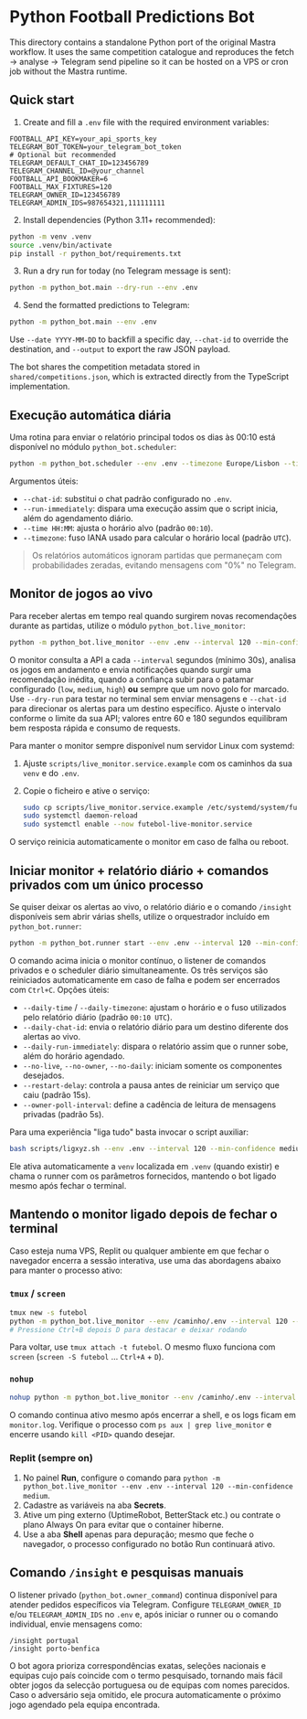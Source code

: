 # Python Football Predictions Bot

This directory contains a standalone Python port of the original Mastra workflow. It uses the same competition catalogue and reproduces the fetch → analyse → Telegram send pipeline so it can be hosted on a VPS or cron job without the Mastra runtime.

## Quick start

1. Create and fill a `.env` file with the required environment variables:

```env
FOOTBALL_API_KEY=your_api_sports_key
TELEGRAM_BOT_TOKEN=your_telegram_bot_token
# Optional but recommended
TELEGRAM_DEFAULT_CHAT_ID=123456789
TELEGRAM_CHANNEL_ID=@your_channel
FOOTBALL_API_BOOKMAKER=6
FOOTBALL_MAX_FIXTURES=120
TELEGRAM_OWNER_ID=123456789
TELEGRAM_ADMIN_IDS=987654321,111111111
```

2. Install dependencies (Python 3.11+ recommended):

```bash
python -m venv .venv
source .venv/bin/activate
pip install -r python_bot/requirements.txt
```

3. Run a dry run for today (no Telegram message is sent):

```bash
python -m python_bot.main --dry-run --env .env
```

4. Send the formatted predictions to Telegram:

```bash
python -m python_bot.main --env .env
```

Use `--date YYYY-MM-DD` to backfill a specific day, `--chat-id` to override the destination, and `--output` to export the raw JSON payload.

The bot shares the competition metadata stored in `shared/competitions.json`, which is extracted directly from the TypeScript implementation.

## Execução automática diária

Uma rotina para enviar o relatório principal todos os dias às 00:10 está disponível no módulo `python_bot.scheduler`:

```bash
python -m python_bot.scheduler --env .env --timezone Europe/Lisbon --time 00:10
```

Argumentos úteis:

- `--chat-id`: substitui o chat padrão configurado no `.env`.
- `--run-immediately`: dispara uma execução assim que o script inicia, além do agendamento diário.
- `--time HH:MM`: ajusta o horário alvo (padrão `00:10`).
- `--timezone`: fuso IANA usado para calcular o horário local (padrão `UTC`).

> Os relatórios automáticos ignoram partidas que permaneçam com probabilidades zeradas, evitando mensagens com "0%" no Telegram.

## Monitor de jogos ao vivo

Para receber alertas em tempo real quando surgirem novas recomendações durante as partidas, utilize o módulo `python_bot.live_monitor`:

```bash
python -m python_bot.live_monitor --env .env --interval 120 --min-confidence medium
```

O monitor consulta a API a cada `--interval` segundos (mínimo 30s), analisa os jogos em andamento e envia notificações quando surgir uma recomendação inédita, quando a confiança subir para o patamar configurado (`low`, `medium`, `high`) **ou** sempre que um novo golo for marcado. Use `--dry-run` para testar no terminal sem enviar mensagens e `--chat-id` para direcionar os alertas para um destino específico. Ajuste o intervalo conforme o limite da sua API; valores entre 60 e 180 segundos equilibram bem resposta rápida e consumo de requests.

Para manter o monitor sempre disponível num servidor Linux com systemd:

1. Ajuste `scripts/live_monitor.service.example` com os caminhos da sua `venv` e do `.env`.
2. Copie o ficheiro e ative o serviço:

   ```bash
   sudo cp scripts/live_monitor.service.example /etc/systemd/system/futebol-live-monitor.service
   sudo systemctl daemon-reload
   sudo systemctl enable --now futebol-live-monitor.service
   ```

O serviço reinicia automaticamente o monitor em caso de falha ou reboot.

## Iniciar monitor + relatório diário + comandos privados com um único processo

Se quiser deixar os alertas ao vivo, o relatório diário e o comando `/insight` disponíveis sem abrir várias shells, utilize o orquestrador incluído em `python_bot.runner`:

```bash
python -m python_bot.runner start --env .env --interval 120 --min-confidence medium --daily-time 09:30 --daily-timezone Europe/Lisbon
```

O comando acima inicia o monitor contínuo, o listener de comandos privados e o scheduler diário simultaneamente. Os três serviços são reiniciados automaticamente em caso de falha e podem ser encerrados com `Ctrl+C`. Opções úteis:

- `--daily-time` / `--daily-timezone`: ajustam o horário e o fuso utilizados pelo relatório diário (padrão `00:10 UTC`).
- `--daily-chat-id`: envia o relatório diário para um destino diferente dos alertas ao vivo.
- `--daily-run-immediately`: dispara o relatório assim que o runner sobe, além do horário agendado.
- `--no-live`, `--no-owner`, `--no-daily`: iniciam somente os componentes desejados.
- `--restart-delay`: controla a pausa antes de reiniciar um serviço que caiu (padrão 15s).
- `--owner-poll-interval`: define a cadência de leitura de mensagens privadas (padrão 5s).

Para uma experiência "liga tudo" basta invocar o script auxiliar:

```bash
bash scripts/ligxyz.sh --env .env --interval 120 --min-confidence medium --daily-time 09:30 --daily-timezone Europe/Lisbon
```

Ele ativa automaticamente a `venv` localizada em `.venv` (quando existir) e chama o runner com os parâmetros fornecidos, mantendo o bot ligado mesmo após fechar o terminal.

## Mantendo o monitor ligado depois de fechar o terminal

Caso esteja numa VPS, Replit ou qualquer ambiente em que fechar o navegador encerra a sessão interativa, use uma das abordagens abaixo para manter o processo ativo:

### `tmux` / `screen`

```bash
tmux new -s futebol
python -m python_bot.live_monitor --env /caminho/.env --interval 120 --min-confidence medium
# Pressione Ctrl+B depois D para destacar e deixar rodando
```

Para voltar, use `tmux attach -t futebol`. O mesmo fluxo funciona com `screen` (`screen -S futebol` … `Ctrl+A` + `D`).

### `nohup`

```bash
nohup python -m python_bot.live_monitor --env /caminho/.env --interval 120 --min-confidence medium > monitor.log 2>&1 &
```

O comando continua ativo mesmo após encerrar a shell, e os logs ficam em `monitor.log`. Verifique o processo com `ps aux | grep live_monitor` e encerre usando `kill <PID>` quando desejar.

### Replit (sempre on)

1. No painel **Run**, configure o comando para `python -m python_bot.live_monitor --env .env --interval 120 --min-confidence medium`.
2. Cadastre as variáveis na aba **Secrets**.
3. Ative um ping externo (UptimeRobot, BetterStack etc.) ou contrate o plano Always On para evitar que o container hiberne.
4. Use a aba **Shell** apenas para depuração; mesmo que feche o navegador, o processo configurado no botão Run continuará ativo.

## Comando `/insight` e pesquisas manuais

O listener privado (`python_bot.owner_command`) continua disponível para atender pedidos específicos via Telegram. Configure `TELEGRAM_OWNER_ID` e/ou `TELEGRAM_ADMIN_IDS` no `.env` e, após iniciar o runner ou o comando individual, envie mensagens como:

```
/insight portugal
/insight porto-benfica
```

O bot agora prioriza correspondências exatas, seleções nacionais e equipas cujo país coincide com o termo pesquisado, tornando mais fácil obter jogos da selecção portuguesa ou de equipas com nomes parecidos. Caso o adversário seja omitido, ele procura automaticamente o próximo jogo agendado pela equipa encontrada.
